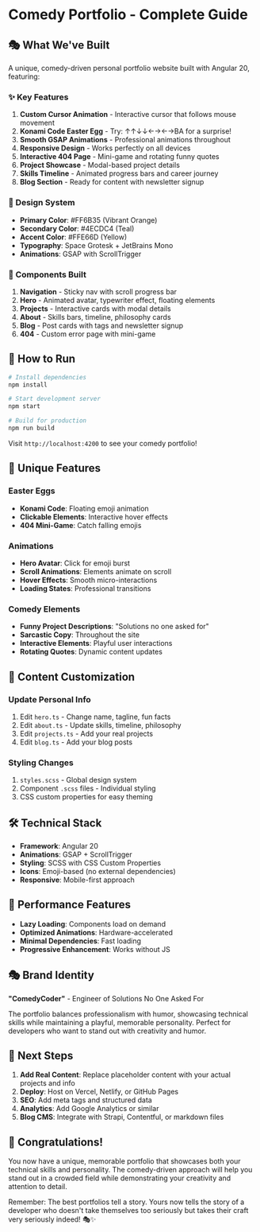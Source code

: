 # Comedy Portfolio - Complete Guide

## 🎭 What We've Built

A unique, comedy-driven personal portfolio website built with Angular 20, featuring:

### ✨ Key Features

1. **Custom Cursor Animation** - Interactive cursor that follows mouse movement
2. **Konami Code Easter Egg** - Try: ↑↑↓↓←→←→BA for a surprise!
3. **Smooth GSAP Animations** - Professional animations throughout
4. **Responsive Design** - Works perfectly on all devices
5. **Interactive 404 Page** - Mini-game and rotating funny quotes
6. **Project Showcase** - Modal-based project details
7. **Skills Timeline** - Animated progress bars and career journey
8. **Blog Section** - Ready for content with newsletter signup

### 🎨 Design System

- **Primary Color**: #FF6B35 (Vibrant Orange)
- **Secondary Color**: #4ECDC4 (Teal)
- **Accent Color**: #FFE66D (Yellow)
- **Typography**: Space Grotesk + JetBrains Mono
- **Animations**: GSAP with ScrollTrigger

### 📱 Components Built

1. **Navigation** - Sticky nav with scroll progress bar
2. **Hero** - Animated avatar, typewriter effect, floating elements
3. **Projects** - Interactive cards with modal details
4. **About** - Skills bars, timeline, philosophy cards
5. **Blog** - Post cards with tags and newsletter signup
6. **404** - Custom error page with mini-game

## 🚀 How to Run

```bash
# Install dependencies
npm install

# Start development server
npm start

# Build for production
npm run build
```

Visit `http://localhost:4200` to see your comedy portfolio!

## 🎯 Unique Features

### Easter Eggs
- **Konami Code**: Floating emoji animation
- **Clickable Elements**: Interactive hover effects
- **404 Mini-Game**: Catch falling emojis

### Animations
- **Hero Avatar**: Click for emoji burst
- **Scroll Animations**: Elements animate on scroll
- **Hover Effects**: Smooth micro-interactions
- **Loading States**: Professional transitions

### Comedy Elements
- **Funny Project Descriptions**: "Solutions no one asked for"
- **Sarcastic Copy**: Throughout the site
- **Interactive Elements**: Playful user interactions
- **Rotating Quotes**: Dynamic content updates

## 📝 Content Customization

### Update Personal Info
1. Edit `hero.ts` - Change name, tagline, fun facts
2. Edit `about.ts` - Update skills, timeline, philosophy
3. Edit `projects.ts` - Add your real projects
4. Edit `blog.ts` - Add your blog posts

### Styling Changes
1. `styles.scss` - Global design system
2. Component `.scss` files - Individual styling
3. CSS custom properties for easy theming

## 🛠 Technical Stack

- **Framework**: Angular 20
- **Animations**: GSAP + ScrollTrigger
- **Styling**: SCSS with CSS Custom Properties
- **Icons**: Emoji-based (no external dependencies)
- **Responsive**: Mobile-first approach

## 🎪 Performance Features

- **Lazy Loading**: Components load on demand
- **Optimized Animations**: Hardware-accelerated
- **Minimal Dependencies**: Fast loading
- **Progressive Enhancement**: Works without JS

## 🎭 Brand Identity

**"ComedyCoder"** - Engineer of Solutions No One Asked For

The portfolio balances professionalism with humor, showcasing technical skills while maintaining a playful, memorable personality. Perfect for developers who want to stand out with creativity and humor.

## 🚀 Next Steps

1. **Add Real Content**: Replace placeholder content with your actual projects and info
2. **Deploy**: Host on Vercel, Netlify, or GitHub Pages
3. **SEO**: Add meta tags and structured data
4. **Analytics**: Add Google Analytics or similar
5. **Blog CMS**: Integrate with Strapi, Contentful, or markdown files

## 🎉 Congratulations!

You now have a unique, memorable portfolio that showcases both your technical skills and personality. The comedy-driven approach will help you stand out in a crowded field while demonstrating your creativity and attention to detail.

Remember: The best portfolios tell a story. Yours now tells the story of a developer who doesn't take themselves too seriously but takes their craft very seriously indeed! 🎭✨